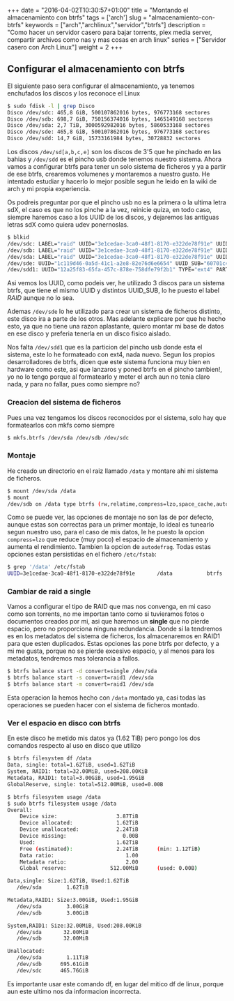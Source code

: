 +++
date = "2016-04-02T10:30:57+01:00"
title = "Montando el almacenamiento con btrfs"
tags = ['arch']
slug = "almacenamiento-con-btrfs"
keywords = ["arch","archlinux","servidor","btrfs"]
description = "Como hacer un servidor casero para bajar torrents, plex media server, compartir archivos como nas y mas cosas en arch linux"
series = ["Servidor casero con Arch Linux"]
weight = 2
+++

## Configurar el almacenamiento con btrfs
El siguiente paso sera configurar el almacenamiento, ya tenemos enchufados los discos y los reconoce el Linux

```bash
$ sudo fdisk -l | grep Disco
Disco /dev/sdc: 465,8 GiB, 500107862016 bytes, 976773168 sectores
Disco /dev/sdb: 698,7 GiB, 750156374016 bytes, 1465149168 sectores
Disco /dev/sda: 2,7 TiB, 3000592982016 bytes, 5860533168 sectores
Disco /dev/sde: 465,8 GiB, 500107862016 bytes, 976773168 sectores
Disco /dev/sdd: 14,7 GiB, 15733161984 bytes, 30728832 sectores
```

Los discos ```/dev/sd[a,b,c,e]``` son los discos de 3'5 que he pinchado en las bahias y ```/dev/sdd``` es el pincho usb donde tenemos nuestro sistema. Ahora vamos a configurar btrfs para tener un solo sistema de ficheros y ya a partir de ese btrfs, crearemos volumenes y montaremos a nuestro gusto. He intentado estudiar y hacerlo lo mejor posible segun he leido en la wiki de arch y mi propia experiencia.

Os podreis preguntar por que el pincho usb no es la primera o la ultima letra sdX, el caso es que no los pinche a la vez, reinicie quiza, en todo caso, siempre haremos caso a los UUID de los discos, y dejaremos las antiguas letras sdX como quiera udev ponernoslas.

```bash
$ blkid
/dev/sdc: LABEL="raid" UUID="3e1cedae-3ca0-48f1-8170-e322de78f91e" UUID_SUB="171c1b29-e14c-4d81-afd5-f30957d1395d" TYPE="btrfs"
/dev/sdb: LABEL="raid" UUID="3e1cedae-3ca0-48f1-8170-e322de78f91e" UUID_SUB="63b3e7a1-4a9c-4846-9c94-ff533acfc698" TYPE="btrfs"
/dev/sda: LABEL="raid" UUID="3e1cedae-3ca0-48f1-8170-e322de78f91e" UUID_SUB="8ebb3acf-0b03-48f7-9188-f716d98cb0aa" TYPE="btrfs"
/dev/sde: UUID="1c119d46-0a5d-41c1-a2e8-82e76d6e6654" UUID_SUB="60701c41-b238-4155-b180-ae805c106fdb" TYPE="btrfs"
/dev/sdd1: UUID="12a25f83-65fa-457c-878e-758dfe79f2b1" TYPE="ext4" PARTUUID="3dd32031-01"
```

Asi vemos los UUID, como podeis ver, he utilizado 3 discos para un sistema btrfs, que tiene el mismo UUID y distintos UUID_SUB, lo he puesto el label *RAID* aunque no lo sea.

Ademas ```/dev/sde``` lo he utilizado para crear un sistema de ficheros distinto, este disco ira a parte de los otros. Mas adelante explicare por que he hecho esto, ya que no tiene una razon aplastante, quiero montar mi base de datos en ese disco y preferia tenerla en un disco fisico aislado.

Nos falta ```/dev/sdd1``` que es la particion del pincho usb donde esta el sistema, este lo he formateado con ext4, nada nuevo. Segun los propios desarrolladores de btrfs, dicen que este sistema funciona muy bien en hardware como este, asi que lanzaros y poned btrfs en el pincho tambien!, yo no lo tengo porque al formatearlo y meter el arch aun no tenia claro nada, y para no fallar, pues como siempre no?

### Creacion del sistema de ficheros
Pues una vez tengamos los discos reconocidos por el sistema, solo hay que formatearlos con mkfs como siempre

```bash
$ mkfs.btrfs /dev/sda /dev/sdb /dev/sdc
```

### Montaje

He creado un directorio en el raiz llamado ```/data``` y montare ahi mi sistema de ficheros.

```bash
$ mount /dev/sda /data
$ mount
/dev/sdb on /data type btrfs (rw,relatime,compress=lzo,space_cache,autodefrag,subvolid=5,subvol=/)
```

Como se puede ver, las opciones de montaje no son las de por defecto, aunque estas son correctas para un primer montaje, lo ideal es tunearlo segun nuestro uso, para el caso de mis datos, le he puesto la opcion ```compress=lzo``` que reduce (muy poco) el espacio de almacenamiento y aumenta el rendimiento. Tambien la opcion de ```autodefrag```. Todas estas opciones estan persistidas en el fichero ```/etc/fstab```:

```bash
$ grep '/data' /etc/fstab
UUID=3e1cedae-3ca0-48f1-8170-e322de78f91e       /data           btrfs           defaults,autodefrag,compress=lzo                                        0 0
```

### Cambiar de raid a single

Vamos a configurar el tipo de RAID que mas nos convenga, en mi caso como son torrents, no me importan tanto como si tuvieramos fotos o documentos creados por mi, asi que haremos un **single** que no pierde espacio, pero no proporciona ninguna redundancia. Donde sí la tendremos es en los metadatos del sistema de ficheros, los almacenaremos en RAID1 para que esten duplicados. Estas opciones las pone btrfs por defecto, y a mi me gusta, porque no se pierde excesivo espacio, y al menos para los metadatos, tendremos mas tolerancia a fallos.

```bash
$ btrfs balance start -d convert=single /dev/sda
$ btrfs balance start -s convert=raid1 /dev/sda
$ btrfs balance start -m convert=raid1 /dev/sda
```
Esta operacion la hemos hecho con ```/data``` montado ya, casi todas las operaciones se pueden hacer con el sistema de ficheros montado.


### Ver el espacio en disco con btrfs

En este disco he metido mis datos ya (1.62 TiB) pero pongo los dos comandos respecto al uso en disco que utilizo

```bash
$ btrfs filesystem df /data
Data, single: total=1.62TiB, used=1.62TiB
System, RAID1: total=32.00MiB, used=208.00KiB
Metadata, RAID1: total=3.00GiB, used=1.95GiB
GlobalReserve, single: total=512.00MiB, used=0.00B
```

```bash
$ btrfs filesystem usage /data
$ sudo btrfs filesystem usage /data
Overall:
    Device size:                   3.87TiB
    Device allocated:              1.62TiB
    Device unallocated:            2.24TiB
    Device missing:                  0.00B
    Used:                          1.62TiB
    Free (estimated):              2.24TiB      (min: 1.12TiB)
    Data ratio:                       1.00
    Metadata ratio:                   2.00
    Global reserve:              512.00MiB      (used: 0.00B)

Data,single: Size:1.62TiB, Used:1.62TiB
   /dev/sda        1.62TiB

Metadata,RAID1: Size:3.00GiB, Used:1.95GiB
   /dev/sda        3.00GiB
   /dev/sdb        3.00GiB

System,RAID1: Size:32.00MiB, Used:208.00KiB
   /dev/sda       32.00MiB
   /dev/sdb       32.00MiB

Unallocated:
   /dev/sda        1.11TiB
   /dev/sdb      695.61GiB
   /dev/sdc      465.76GiB
```


Es importante usar este comando df, en lugar del mitico df de linux, porque aun este ultimo nos da informacion incorrecta.
